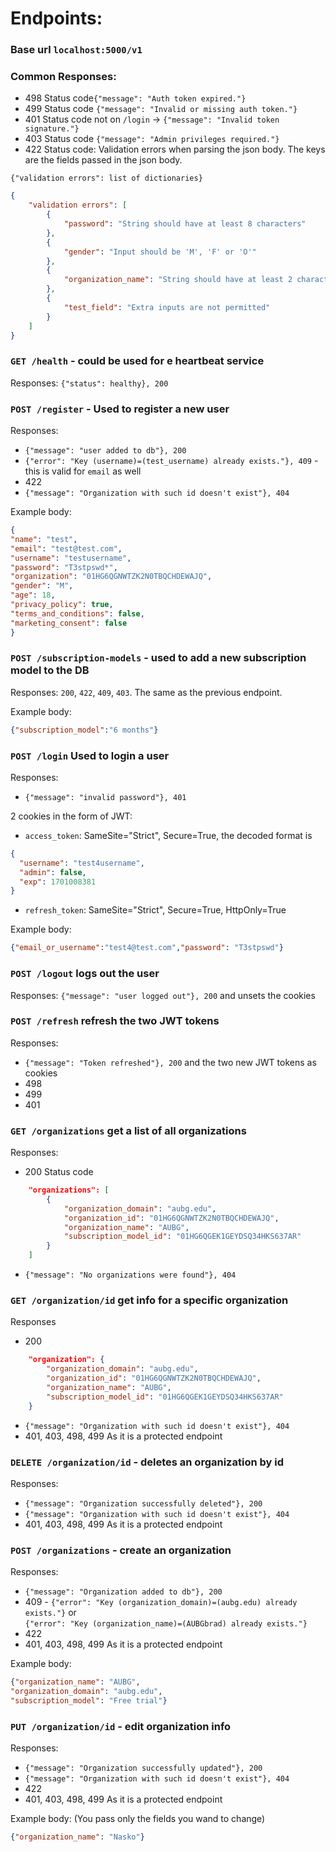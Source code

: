 # Endpoints:
### Base url `localhost:5000/v1`
### Common Responses:
* 498 Status code`{"message": "Auth token expired."}`
* 499 Status code `{"message": "Invalid or missing auth token."}`
* 401 Status code not on `/login` -> `{"message": "Invalid token signature."}`
* 403 Status code `{"message": "Admin privileges required."}`
* 422 Status code: Validation errors when parsing the json body. The keys are the fields passed in the json body.

`{"validation errors": list of dictionaries}`
```json
{
    "validation errors": [
        {
            "password": "String should have at least 8 characters"
        },
        {
            "gender": "Input should be 'M', 'F' or 'O'"
        },
        {
            "organization_name": "String should have at least 2 characters"
        },
        {
            "test_field": "Extra inputs are not permitted"
        }
    ]
}
```
### `GET /health` - could be used for e heartbeat service
Responses: `{"status": healthy}, 200`

### `POST /register` - Used to register a new user

Responses:
* `{"message": "user added to db"}, 200`
* `{"error": "Key (username)=(test_username) already exists."}, 409` - this is valid for `email` as well
* 422
* `{"message": "Organization with such id doesn't exist"}, 404`

Example body:
```json
{
"name": "test",
"email": "test@test.com",
"username": "testusername",
"password": "T3stpswd*",
"organization": "01HG6QGNWTZK2N0TBQCHDEWAJQ",
"gender": "M",
"age": 18,
"privacy_policy": true,
"terms_and_conditions": false,
"marketing_consent": false
}
```
### `POST /subscription-models` - used to add a new subscription model to the DB

Responses: `200`, `422`, `409`, `403`. The same as the previous endpoint.

Example body: 
```json
{"subscription_model":"6 months"}
```

### `POST /login` Used to login a user

Responses:
* `{"message": "invalid password"}, 401`

2 cookies in the form of JWT:
* `access_token`: SameSite="Strict", Secure=True, the decoded format is 
```json
{
  "username": "test4username",
  "admin": false,
  "exp": 1701008381
}
```
* `refresh_token`: SameSite="Strict", Secure=True, HttpOnly=True

Example body:
```json
{"email_or_username":"test4@test.com","password": "T3stpswd"}
```

### `POST /logout` logs out the user

Responses:
`{"message": "user logged out"}, 200` and unsets the cookies

### `POST /refresh` refresh the two JWT tokens

Responses:
* `{"message": "Token refreshed"}, 200` and the two new JWT tokens as cookies
* 498
* 499
* 401

### `GET /organizations` get a list of all organizations

Responses:
* 200 Status code
```json
    "organizations": [
        {
            "organization_domain": "aubg.edu",
            "organization_id": "01HG6QGNWTZK2N0TBQCHDEWAJQ",
            "organization_name": "AUBG",
            "subscription_model_id": "01HG6QGEK1GEYDSQ34HKS637AR"
        }
    ]
```
* `{"message": "No organizations were found"}, 404`

### `GET /organization/id` get info for a specific organization

Responses 
* 200
```json
    "organization": {
        "organization_domain": "aubg.edu",
        "organization_id": "01HG6QGNWTZK2N0TBQCHDEWAJQ",
        "organization_name": "AUBG",
        "subscription_model_id": "01HG6QGEK1GEYDSQ34HKS637AR"
    }
```
* `{"message": "Organization with such id doesn't exist"}, 404`
* 401, 403, 498, 499 As it is a protected endpoint

### `DELETE /organization/id` - deletes an organization by id

Responses:
* `{"message": "Organization successfully deleted"}, 200`
* `{"message": "Organization with such id doesn't exist"}, 404`
* 401, 403, 498, 499 As it is a protected endpoint

### `POST /organizations` - create an organization

Responses:
* `{"message": "Organization added to db"}, 200`
* 409 - `{"error": "Key (organization_domain)=(aubg.edu) already exists."}` or\
`{"error": "Key (organization_name)=(AUBGbrad) already exists."}`
* 422
* 401, 403, 498, 499 As it is a protected endpoint

Example body:

```json
{"organization_name": "AUBG",
"organization_domain": "aubg.edu",
"subscription_model": "Free trial"}
```

### `PUT /organization/id` - edit organization info

Responses:
* `{"message": "Organization successfully updated"}, 200`
* `{"message": "Organization with such id doesn't exist"}, 404`
* 422
* 401, 403, 498, 499 As it is a protected endpoint

Example body: (You pass only the fields you wand to change)
```json
{"organization_name": "Nasko"}
```